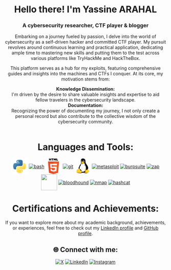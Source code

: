 <h1 align="center">Hello there! I'm Yassine ARAHAL</h1>
<h3 align="center">A cybersecurity researcher, CTF player & blogger</h3>

<p align="center">Embarking on a journey fueled by passion, I delve into the world of cybersecurity as a self-driven hacker and committed CTF player. My pursuit revolves around continuous learning and practical application, dedicating ample time to mastering new skills and putting them to the test across various platforms like TryHackMe and HackTheBox.</p>

<p align="center">This platform serves as a hub for my exploits, featuring comprehensive guides and insights into the machines and CTFs I conquer. At its core, my motivation stems from:</p>

<p align="center">
  <strong>Knowledge Dissemination:</strong><br>
  I'm driven by the desire to share valuable insights and expertise to aid fellow travelers in the cybersecurity landscape.<br>
  <strong>Documentation:</strong><br>
  Recognizing the power of documenting my journey, I not only create a personal record but also contribute to the collective wisdom of the cybersecurity community.
</p>

<div style="text-align: center; display: flex; justify-content: center; align-items: center;">
    <div style="display: inline-block; margin: 0 20px; vertical-align: middle;">
        <script src="https://tryhackme.com/badge/1154151"></script>
    </div>
    <div style="display: inline-block; margin: 0 20px; vertical-align: middle;">
        <script src="https://www.hackthebox.eu/badge/1712460"></script>
    </div>
</div>

<h1 align="center">Languages and Tools:</h1>
<p align="center">
<a href="https://www.python.org" target="blank"><img align="center" src="https://raw.githubusercontent.com/devicons/devicon/master/icons/python/python-original.svg" alt="python" width="50" height="50" /></a>
<a href="https://www.gnu.org/software/bash/" target="blank"><img align="center" src="https://community.infoblox.com/t5/image/serverpage/image-id/2195iA290BF7E3BA6064D/image-size/large/is-moderation-mode/true?v=v2&px=999" alt="bash" width="50" height="50" /></a>
<a href="https://www.w3.org/html/" target="blank"><img align="center" src="https://raw.githubusercontent.com/devicons/devicon/master/icons/html5/html5-original-wordmark.svg" alt="html5" width="50" height="50" /></a>
<a href="https://git-scm.com/" target="_blank" rel="noreferrer"><img align="center" src="https://www.vectorlogo.zone/logos/git-scm/git-scm-icon.svg" alt="git" width="50" height="50" /></a>
<a href="https://www.linux.org/" target="_blank" rel="noreferrer"><img align="center" src="https://raw.githubusercontent.com/devicons/devicon/master/icons/linux/linux-original.svg" alt="linux" width="50" height="50" /></a>
<a href="https://www.metasploit.com" target="_blank" rel="noreferrer"><img align="center" src="https://www.metasploit.com/includes/images/favicon.ico" alt="metasploit" width="50" height="50" /></a>
<a href="https://portswigger.net/burp" target="_blank" rel="noreferrer"><img align="center" src="https://avatars.githubusercontent.com/u/13749115?s=200&v=4" alt="burpsuite" width="50" height="50" /></a>
<a href="https://www.zaproxy.org/" target="_blank" rel="noreferrer"><img align="center" src="https://avatars.githubusercontent.com/u/6716868?s=48&v=4" alt="zap" width="50" height="50" /></a>
<a href="https://www.wireshark.org/" target="_blank" rel="noreferrer"><img align="center" src="https://www.wireshark.org/assets/icons/favicon.ico" alt="" width="50" height="50" /></a>
<a href="https://github.com/BloodHoundAD/BloodHound" target="_blank" rel="noreferrer"><img align="center" src="https://avatars.githubusercontent.com/u/25502277?s=48&v=4" alt="bloodhound" width="50" height="50" /></a>
<a href="https://nmap.org/" target="_blank" rel="noreferrer"><img align="center" src="https://avatars.githubusercontent.com/u/63385?s=48&v=4" alt="nmap" width="50" height="50" /></a>
<a href="https://hashcat.net/hashcat/" target="_blank" rel="noreferrer"><img align="center" src="https://avatars.githubusercontent.com/u/15949799?s=48&v=4" alt="hashcat" width="50" height="50" /></a>
<!--<a href="" target="_blank" rel="noreferrer"><img align="center" src="" alt="" width="50" height="50" /></a>-->
</p>

<h1 align="center">Certifications and Achievements:</h1>
<p align="center">If you want to explore more about my academic background, achievements, or experiences, feel free to check out my <a href="https://www.linkedin.com/in/yassinearahal/">LinkedIn profile</a> and <a href="https://github.com/yassinearahal">GitHub profile</a>.</p>

<h2 align="center">🌐 Connect with me:</h2>

<p align="center">
<a href="https://x.com/yassinearahal"><img src="https://img.shields.io/badge/X-black.svg?logo=X&logoColor=white" alt="X"></a>
<a href="https://linkedin.com/in/yassinearahal"><img src="https://img.shields.io/badge/LinkedIn-%230077B5.svg?logo=linkedin&logoColor=white" alt="LinkedIn"></a>
<a href="https://instagram.com/yassinearahal"><img src="https://img.shields.io/badge/Instagram-%23E4405F.svg?logo=Instagram&logoColor=white" alt="Instagram"></a>
</p>

